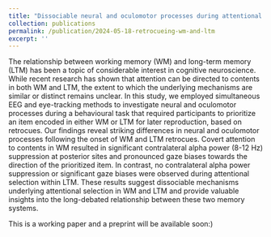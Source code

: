 ```yaml
---
title: "Dissociable neural and oculomotor processes during attentional selection within working memory and long-term memory"
collection: publications
permalink: /publication/2024-05-18-retrocueing-wm-and-ltm
excerpt: ''
---
```

The relationship between working memory (WM) and long-term memory (LTM) has been a topic of considerable interest in cognitive neuroscience. While recent research has shown that attention can be directed to contents in both WM and LTM, the extent to which the underlying mechanisms are similar or distinct remains unclear. In this study, we employed simultaneous EEG and eye-tracking methods to investigate neural and oculomotor processes during a behavioural task that required participants to prioritize an item encoded in either WM or LTM for later reproduction, based on retrocues. Our findings reveal striking differences in neural and oculomotor processes following the onset of WM and LTM retrocues. Covert attention to contents in WM resulted in significant contralateral alpha power (8-12 Hz) suppression at posterior sites and pronounced gaze biases towards the direction of the prioritized item. In contrast, no contralateral alpha power suppression or significant gaze biases were observed during attentional selection within LTM. These results suggest dissociable mechanisms underlying attentional selection in WM and LTM and provide valuable insights into the long-debated relationship between these two memory systems.

This is a working paper and a preprint will be available soon:)
